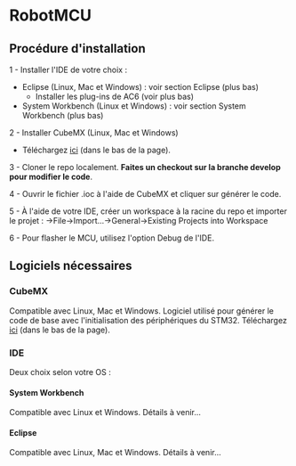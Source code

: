 # RobotMCU

## Procédure d'installation

1 - Installer l'IDE de votre choix :
  - Eclipse (Linux, Mac et Windows) : voir section Eclipse (plus bas)
    - Installer les plug-ins de AC6 (voir plus bas)
  - System Workbench (Linux et Windows) : voir section System Workbench (plus bas)
  
2 - Installer CubeMX (Linux, Mac et Windows)
  - Téléchargez [ici](http://www.st.com/content/st_com/en/products/development-tools/software-development-tools/stm32-software-development-tools/stm32-configurators-and-code-generators/stm32cubemx.html?sc=stm32cubemx) (dans le bas de la page).

3 - Cloner le repo localement. **Faites un checkout sur la branche develop pour modifier le code**.

4 - Ouvrir le fichier .ioc à l'aide de CubeMX et cliquer sur générer le code.

5 - À l'aide de votre IDE, créer un workspace à la racine du repo et importer le projet :
  ->File->Import...->General->Existing Projects into Workspace
  
6 - Pour flasher le MCU, utilisez l'option Debug de l'IDE.

## Logiciels nécessaires
### CubeMX
Compatible avec Linux, Mac et Windows. Logiciel utilisé pour générer le code de base avec l'initialisation des périphériques du STM32. Téléchargez [ici](http://www.st.com/content/st_com/en/products/development-tools/software-development-tools/stm32-software-development-tools/stm32-configurators-and-code-generators/stm32cubemx.html?sc=stm32cubemx) (dans le bas de la page).

### IDE
Deux choix selon votre OS :

#### System Workbench
Compatible avec Linux et Windows.
Détails à venir...

#### Eclipse
Compatible avec Linux, Mac et Windows.
Détails à venir...
